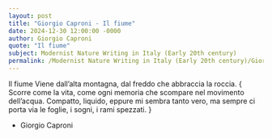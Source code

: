```yaml
---
layout: post
title: "Giorgio Caproni - Il fiume"
date: 2024-12-30 12:00:00 -0000
author: Giorgio Caproni
quote: "Il fiume"
subject: Modernist Nature Writing in Italy (Early 20th century)
permalink: /Modernist Nature Writing in Italy (Early 20th century)/Giorgio Caproni/Giorgio Caproni - Il fiume
---
```


Il fiume
Viene dall’alta montagna,
dal freddo che abbraccia la roccia.
{
Scorre come la vita,
come ogni memoria che scompare
nel movimento dell’acqua.
Compatto, liquido,
eppure mi sembra tanto vero,
ma sempre ci porta via
le foglie, i sogni, i rami spezzati.
}

- Giorgio Caproni
